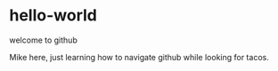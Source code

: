# hello-world
welcome to github

Mike here, just learning how to navigate github while looking for tacos.
